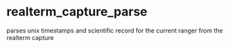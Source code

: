 # realterm_capture_parse
parses unix timestamps and scientific record for the current ranger from the realterm capture
